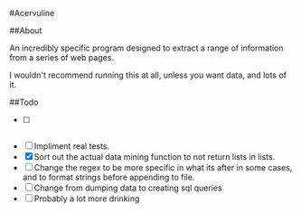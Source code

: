 #Acervuline

##About

An incredibly specific program designed to extract a range of information from a series of web pages.

I wouldn't recommend running this at all, unless you want data, and lots of it.

##Todo

- [ ] ~~~Impliment tests~~~
- [ ] Impliment real tests.
- [X] Sort out the actual data mining function to not return lists in lists.
- [ ] Change the regex to be more specific in what its after in some cases, and to format strings before appending to file.
- [ ] Change from dumping data to creating sql queries
- [ ] Probably a lot more drinking